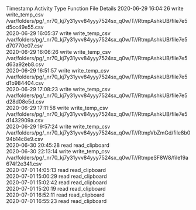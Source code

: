 Timestamp	Activity Type	Function	File	Details
2020-06-29 16:04:26	write	write_temp_csv	/var/folders/pg/_nr70_kj7y31yvv84yyy7524sx_q0w/T//RtmpAshkUB/file7e5d5cc49e55.csv	
2020-06-29 16:05:37	write	write_temp_csv	/var/folders/pg/_nr70_kj7y31yvv84yyy7524sx_q0w/T//RtmpAshkUB/file7e5d70770e07.csv	
2020-06-29 16:06:26	write	write_temp_csv	/var/folders/pg/_nr70_kj7y31yvv84yyy7524sx_q0w/T//RtmpAshkUB/file7e5d63a92eb8.csv	
2020-06-29 16:51:57	write	write_temp_csv	/var/folders/pg/_nr70_kj7y31yvv84yyy7524sx_q0w/T//RtmpAshkUB/file7e5d1b984404.csv	
2020-06-29 17:08:23	write	write_temp_csv	/var/folders/pg/_nr70_kj7y31yvv84yyy7524sx_q0w/T//RtmpAshkUB/file7e5d28d08e5d.csv	
2020-06-29 17:11:58	write	write_temp_csv	/var/folders/pg/_nr70_kj7y31yvv84yyy7524sx_q0w/T//RtmpAshkUB/file7e5d1432909a.csv	
2020-06-29 19:57:24	write	write_temp_csv	/var/folders/pg/_nr70_kj7y31yvv84yyy7524sx_q0w/T//RtmpVbZmGd/file8b094b14c8e9.csv	
2020-06-30 20:45:28	read	read_clipboard		
2020-06-30 22:13:14	write	write_temp_csv	/var/folders/pg/_nr70_kj7y31yvv84yyy7524sx_q0w/T//RtmpeSF8W8/file19a674f2e341.csv	
2020-07-01 14:05:13	read	read_clipboard		
2020-07-01 15:00:29	read	read_clipboard		
2020-07-01 15:02:42	read	read_clipboard		
2020-07-01 15:20:19	read	read_clipboard		
2020-07-01 16:52:11	read	read_clipboard		
2020-07-01 16:55:23	read	read_clipboard		
